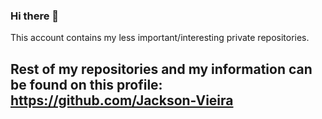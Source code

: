 ### Hi there 👋

This account contains my less important/interesting private repositories.

## Rest of my repositories and my information can be found on this profile: https://github.com/Jackson-Vieira
